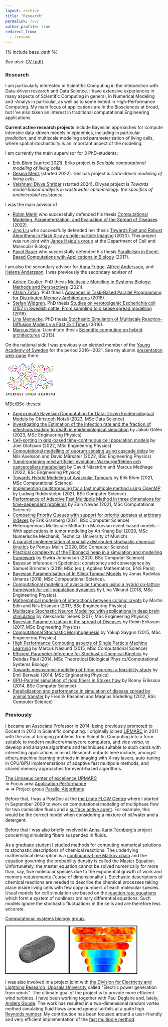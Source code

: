 ```yaml
---
layout: archive
title: "Research"
permalink: /cv/
author_profile: true
redirect_from:
  - /resume
---
```


{% include base_path %}

_See also:_ [CV (pdf)](../files/shortCV_Engblom.pdf).

### Research

I am particularly interested in Scientific Computing in the intersection with Data-driven research and Data Science. I have extensive experiences in many aspects of Scientific Computing in general, in Numerical Modeling and -Analys in particular, as well as to some extent in High-Performance Computing. My main focus of applications are in the Biosciences at broad, but I've also taken an interest in traditional computational Engineering applications.  
  
**Current active research projects** include Bayesian approaches for
compute intensive data-driven models in epidemics, including in
particular _prediction_, and multiscale modeling and parameterization
of living cells, where spatial stochasticity is an important aspect of
the modeling.

I am currently the main supervisor for 3 PhD-students:

*   [Erik Blom](https://www.it.uu.se/katalog/eribl985) (started 2021). Eriks project is _Scalable computational modeling of living cells_.
*   [Gesina Menz](https://www.it.uu.se/katalog/gesme856) (started 2022). Gesinas project is _Data-driven modeling of living cells_.
*   [Vaishnavi Divya Shridar](https://www.it.uu.se/katalog/vaish555) (started 2024). Divyas project is _Towards model-based analysis in wastewater epidemiology: the specifics of antimicrobial resistance_.

I was the main advisor of

*   [Robin Marin](http://katalog.uu.se/empinfo/?id=N17-232) who successfully defended his thesis [Computational Modeling, Parameterization, and Evaluation of the Spread of Diseases](http://uu.diva-portal.org/smash/record.jsf?pid=diva2:1654329) (2022).
*   [Jing Liu](https://katalog.uu.se/empinfo/?id=N12-1883) who successfully defended her thesis [Towards Fast and Robust Algorithms in Flash X-ray single-particle Imaging](http://uu.diva-portal.org/smash/record.jsf?pid=diva2:1393531) (2020). This project was run joint with [Janos Hajdu's group](http://xray.bmc.uu.se/hajdu/) at the Department of Cell and Molecular Biology.
*   [Pavol Bauer](http://www.it.uu.se/katalog/pavpa354) who successfully defended his thesis [Parallelism in Event-Based Computations with Applications in Biology](http://uu.diva-portal.org/smash/record.jsf?pid=diva2:1151116) (2017).

I am also the secondary advisor for [Anna Frigge](https://www.it.uu.se/katalog/annfr888), [Alfred Andersson](https://katalog.uu.se/empinfo/?id=N19-1437), and [Helena Andersson](https://www.it.uu.se/katalog/helan424?lang=sv). I was previously the secondary advisor of

*   [Adrien Coulier](http://www.it.uu.se/katalog/adrco749). PhD thesis [Multiscale Modeling in Systems Biology: Methods and Perspectives](http://uu.diva-portal.org/smash/record.jsf?pid=diva2%3A1554586&dswid=7457) (2021).
*   [Afshin Zafari](http://www.it.uu.se/katalog/afsza949). PhD thesis [Advances in Task-Based Parallel Programming for Distributed Memory Architectures](http://uu.diva-portal.org/smash/record.jsf?pid=diva2%3A1173783) (2018).
*   [Stefan Widgren](http://www.slu.se/sv/om-slu/kontakta-slu/sok/sok-anstalld/personpresentation/?emp=8961AF682A8CAA5230626B3E8C357AA4). PhD thesis [Studies on verotoxigenic Escherichia coli O157 in Swedish cattle. From sampling to disease spread modelling](http://pub.epsilon.slu.se/13821/) (2016).
*   [Lina Meinecke](http://www.it.uu.se/katalog/linme981). PhD thesis [Stochastic Simulation of Multiscale Reaction-Diffusion Models via First Exit Times](http://urn.kb.se/resolve?urn=urn%3Anbn%3Ase%3Auu%3Adiva-284085) (2016).
*   [Marcus Holm](http://www.it.uu.se/katalog/marlu734). Licentitate
    thesis [Scientific computing on hybrid
    architectures](http://urn.kb.se/resolve?urn=urn:nbn:se:uu:diva-200242)
    (2013).

On the national side I was previously an elected member of the [Young Academy of Sweden](http://www.sverigesungaakademi.se) for the period 2016--2021. See my alumni [presentation web-page](http://www.sverigesungaakademi.se/757.html) there.  

<img src="../images/SUA_logo_mix_bold.png" width=160 alt="Swedish Young Academy" title="Swedish Young Academy">

MSc/BSc-theses:

*   [Approximate Bayesian Computation for Data-Driven Epidemiological Models](http://urn.kb.se/resolve?urn=urn:nbn:se:uu:diva-507806) by Christoph Nötzli (2023, MSc Data Science)
*   [Investigating the Estimation of the infection rate and the fraction of infections leading to death in epidemiological simulation](http://urn.kb.se/resolve?urn=urn:nbn:se:uu:diva-506486) by Jakob Gölén (2023, MSc Engineering Physics)
*   [Cell-sorting in grid-based time-continuous cell population models](http://urn.kb.se/resolve?urn=urn:nbn:se:uu:diva-488005) by Joel Olofsson (2022, MSc Engineering Physics)
*   [Computational modelling of quorum sensing using cascade delay](http://urn.kb.se/resolve?urn=urn:nbn:se:uu:diva-476672) by Nils Axelsson and David Mårsäter (2022, BSc Engineering Physics)
*   [Tumörspridning med artificiell evolution: Warburgeffekten och cancercellers metabolism](http://urn.kb.se/resolve?urn=urn:nbn:se:uu:diva-476421) by David Näsström and Marcus Medhage (2022, BSc Engineering Physics)
*   [Towards Hybrid Modeling of Avascular Tumours](https://uu.diva-portal.org/smash/record.jsf?dswid=-3593&pid=diva2%3A1579188) by Erik Blom (2021, MSc Computational Science)
*   [Implementing multithreading for a fast multipole method using OpenMP](https://www.diva-portal.org/smash/get/diva2:1591568/FULLTEXT01.pdf) by Ludwig Ridderstolpe (2021, BSc Computer Science)
*   [Performance of Adaptive Fast Multipole Method in three dimensions for time-dependent problems](http://uu.diva-portal.org/smash/record.jsf?pid=diva2%3A1528341&dswid=-2903) by Zain Nawas (2021, MSc Computational Science)
*   [Comparing Priority Queues with support for priority updates at arbitrary indexes](http://urn.kb.se/resolve?urn=urn:nbn:se:uu:diva-458357) by Erik Granberg (2021, BSc Computer Science)
*   Heterogeneous Multiscale Method in Markovian event-based models -- With applications in tumor modeling by An Khang Bui (2020, MSc Numerische Mechanik, Technical University of Munich)
*   [A parallel implementation of spatially distributed stochastic chemical kinetics](http://urn.kb.se/resolve?urn=urn:nbn:se:uu:diva-458354) by Pontus Melin (2020, BSc Computer Science)
*   [Practical complexity of the Fibonacci heap in a simulation and modelling framework](http://urn.kb.se/resolve?urn=urn:nbn:se:uu:diva-429192) by Elwira Johansson (2020, BSc Computer Science)
*   Bayesian inference in Epidemics: consistency and convergence by Samuel Bronstein (2019, MSc (eq.), Applied Mathematics, ENS Paris)
*   [Bayesian Parametrisation of In Silico Tumour Models](http://urn.kb.se/resolve?urn=urn:nbn:se:uu:diva-382536) by Jonas Radvilas Umaras (2018, MSc Computational Science).
*   [Computational modeling of avascular tumours using a hybrid on-lattice framework for cell-population dynamics](http://urn.kb.se/resolve?urn=urn:nbn:se:uu:diva-354688) by Lina Viklund (2018, MSc Engineering Physics).
*   [Mathematical modeling of interactions between colonic crypts](http://urn.kb.se/resolve?urn=urn:nbn:se:uu:diva-325648) by Martin Edin and Nils Erlanson (2017, BSc Engineering Physics)
*   [Multiscale Stochastic Neuron Modeling: with applications in deep brain stimulation](http://urn.kb.se/resolve?urn=urn:nbn:se:uu:diva-329848) by Aleksandar Senek (2017, MSc Engineering Physics)
*   [Bayesian Parameterization in the spread of Diseases](http://urn.kb.se/resolve?urn=urn:nbn:se:uu:diva-326607) by Robin Eriksson (2017, MSc Engineering Physics)
*   [Computational Stochastic Morphogenesis](http://urn.kb.se/resolve?urn=urn:nbn:se:uu:diva-257096) by Yakup Saygun (2015, MSc Engineering Physics)
*   [High Performance Computing aspects of Single Particle Machine Learning](http://urn.kb.se/resolve?urn=urn:nbn:se:uu:diva-260036) by Marcus Näslund (2015, MSc Computational Science)
*   [Efficient Parameter Inference for Stochastic Chemical Kinetics](https://aaltodoc.aalto.fi/handle/123456789/14089) by Debdas Paul (2014, MSc Theoretical Biological Physics/Computational Systems Biology)
*   [Towards mesoscopic modeling of firing neurons: a feasibility study](http://urn.kb.se/resolve?urn=urn:nbn:se:uu:diva-222876) by Emil Berwald (2014, MSc Engineering Physics)
*   [GPU-Parallel simulation of rigid fibers in Stokes flow](http://urn.kb.se/resolve?urn=urn:nbn:se:uu:diva-226566) by Ronny Eriksson (2014, BSc Computer Science)
*   [Parallelization and performance in simulation of disease spread
    by animal
    transfer](http://urn.kb.se/resolve?urn=urn:nbn:se:uu:diva-167014)
    by Fredrik Pasanen and Magnus Söderling (2012, BSc Computer
    Science)

### Previously

I became an Associate Professor in 2014, being previously promoted to Docent in 2013 in Scientific computing. I originally joined [UPMARC](http://www.upmarc.se) in 2011 with the aim at bringing problems from Scientific Computing into a form suitable to modern multicore/manycore computers, and _vice versa_, to develop and analyze algorithms and techniques suitable to such cards with interesting applications in mind. Research outputs here include, amongst others,machine learning methods in imaging with X-ray lasers, auto-tuning in CPU/GPU implementations of adaptive fast multipole methods, and shared memory approaches for event-based algorithms.  
  
[The Linnaeus center of excellence UPMARC](http://www.it.uu.se/research/upmarc)  
⇒ Focus area [Application Performance](http://www.it.uu.se/research/upmarc/research/algoritm-con)  
⇒ ⇒ Project group [Parallel Algorithms](http://www.it.uu.se/research/upmarc/research/algoritm-con/parallel-algorithms)  
  
Before that, I was a PostDoc at the [the Linné FLOW Centre](http://www.flow.kth.se/) where I started in September 2009 to work on computational modeling of multiphase flow for two immiscible fluids and a [surface active agent](http://en.wikipedia.org/wiki/Surfactant). For example, this would be the correct model when considering a mixture of oil/water and a detergent.  
  
Before that I was also briefly involved in [Anna-Karin Tornberg's](http://www.nada.kth.se/~annak) project concerning simulating fibers suspended in fluids.  
  
As a graduate student I studied methods for computing numerical solutions to stochastic descriptions of chemical reactions. The underlying mathematical description is a [continuous-time Markov chain](http://en.wikipedia.org/wiki/Continuous-time_Markov_process) and the equation governing the probability density is called the [Master Equation](http://en.wikipedia.org/wiki/Master_equation). Unfortunately, the master equation cannot be solved numerically for more than, say, five molecular species due to the exponential growth of work and memory requirements ('curse of dimensionality'). Stochastic descriptions of chemical reactions are needed to describe the chemical processes taking place inside living cells with few copy numbers of each molecular species. Usual models for cell simulation are based on the [reaction rate equations](http://en.wikipedia.org/wiki/Reaction_rate) which form a system of nonlinear ordinary differential equations. Such models ignore the stochastic fluctuations in the cells and are therefore less accurate.  
  
[Computational systems biology group.](http://www.it.uu.se/research/project/csbio)  

<img src="../files/animations/URDME/minsweep_colimesh.jpg" width=200
alt="E. Coli mesh" title="BMC Syst. Biol. 6(76), 2012"
border=2><img src="../files/animations/URDME/minsweep_stack.jpg"
width=213 alt="E. Coli conc" title="BMC Syst. Biol. 6(76), 2012"
border=2>

I was also involved in a project joint with [the Division for Electricity and Lightning Research, Uppsala University](http://www.el.angstrom.uu.se/meny/eng/index_E.html) called "Electric power generation from winds". The ultimate goal of the project is to provide more efficient wind turbines. I have been working together with Paul Deglaire and, lately, [Anders Goude](http://www.uu.se/findperson.php?uid=N7-1522&lang=en). The work has resulted in a two-dimensional random vortex method simulating fluid flows around general airfoils at a quite high [Reynolds number](http://en.wikipedia.org/wiki/Reynolds_number). My contribution has been focused around a user-friendly and very efficient implementation of the [fast multipole method](http://en.wikipedia.org/wiki/Fast_multipole_method).

<!--
Education
======
* Ph.D in Version Control Theory, GitHub University, 2018 (expected)
* M.S. in Jekyll, GitHub University, 2014
* B.S. in GitHub, GitHub University, 2012

Work experience
======
* Spring 2024: Academic Pages Collaborator
  * Github University
  * Duties includes: Updates and improvements to template
  * Supervisor: The Users

* Fall 2015: Research Assistant
  * Github University
  * Duties included: Merging pull requests
  * Supervisor: Professor Hub

* Summer 2015: Research Assistant
  * Github University
  * Duties included: Tagging issues
  * Supervisor: Professor Git
  
Skills
======
* Skill 1
* Skill 2
  * Sub-skill 2.1
  * Sub-skill 2.2
  * Sub-skill 2.3
* Skill 3

Publications
======
  <ul>{% for post in site.publications reversed %}
    {% include archive-single-cv.html %}
  {% endfor %}</ul>
  
Talks
======
  <ul>{% for post in site.talks reversed %}
    {% include archive-single-talk-cv.html  %}
  {% endfor %}</ul>
  
Teaching
======
  <ul>{% for post in site.teaching reversed %}
    {% include archive-single-cv.html %}
  {% endfor %}</ul>
  
Service and leadership
======
* Currently signed in to 43 different slack teams
-->
